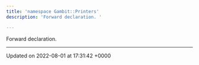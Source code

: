 ```yaml
---
title: 'namespace Gambit::Printers'
description: 'Forward declaration. '

---
```







Forward declaration. 






-------------------------------

Updated on 2022-08-01 at 17:31:42 +0000